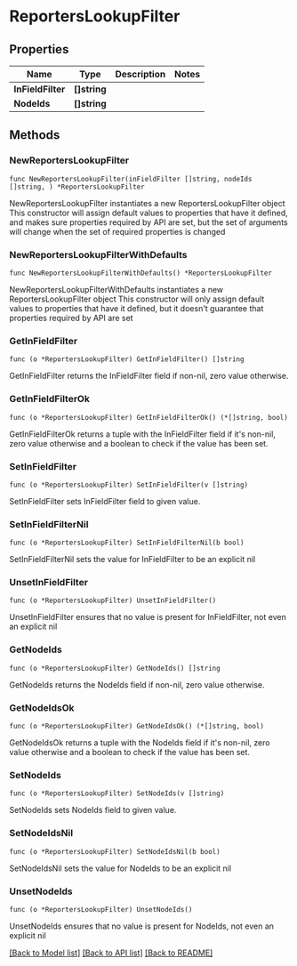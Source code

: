 # ReportersLookupFilter

## Properties

Name | Type | Description | Notes
------------ | ------------- | ------------- | -------------
**InFieldFilter** | **[]string** |  | 
**NodeIds** | **[]string** |  | 

## Methods

### NewReportersLookupFilter

`func NewReportersLookupFilter(inFieldFilter []string, nodeIds []string, ) *ReportersLookupFilter`

NewReportersLookupFilter instantiates a new ReportersLookupFilter object
This constructor will assign default values to properties that have it defined,
and makes sure properties required by API are set, but the set of arguments
will change when the set of required properties is changed

### NewReportersLookupFilterWithDefaults

`func NewReportersLookupFilterWithDefaults() *ReportersLookupFilter`

NewReportersLookupFilterWithDefaults instantiates a new ReportersLookupFilter object
This constructor will only assign default values to properties that have it defined,
but it doesn't guarantee that properties required by API are set

### GetInFieldFilter

`func (o *ReportersLookupFilter) GetInFieldFilter() []string`

GetInFieldFilter returns the InFieldFilter field if non-nil, zero value otherwise.

### GetInFieldFilterOk

`func (o *ReportersLookupFilter) GetInFieldFilterOk() (*[]string, bool)`

GetInFieldFilterOk returns a tuple with the InFieldFilter field if it's non-nil, zero value otherwise
and a boolean to check if the value has been set.

### SetInFieldFilter

`func (o *ReportersLookupFilter) SetInFieldFilter(v []string)`

SetInFieldFilter sets InFieldFilter field to given value.


### SetInFieldFilterNil

`func (o *ReportersLookupFilter) SetInFieldFilterNil(b bool)`

 SetInFieldFilterNil sets the value for InFieldFilter to be an explicit nil

### UnsetInFieldFilter
`func (o *ReportersLookupFilter) UnsetInFieldFilter()`

UnsetInFieldFilter ensures that no value is present for InFieldFilter, not even an explicit nil
### GetNodeIds

`func (o *ReportersLookupFilter) GetNodeIds() []string`

GetNodeIds returns the NodeIds field if non-nil, zero value otherwise.

### GetNodeIdsOk

`func (o *ReportersLookupFilter) GetNodeIdsOk() (*[]string, bool)`

GetNodeIdsOk returns a tuple with the NodeIds field if it's non-nil, zero value otherwise
and a boolean to check if the value has been set.

### SetNodeIds

`func (o *ReportersLookupFilter) SetNodeIds(v []string)`

SetNodeIds sets NodeIds field to given value.


### SetNodeIdsNil

`func (o *ReportersLookupFilter) SetNodeIdsNil(b bool)`

 SetNodeIdsNil sets the value for NodeIds to be an explicit nil

### UnsetNodeIds
`func (o *ReportersLookupFilter) UnsetNodeIds()`

UnsetNodeIds ensures that no value is present for NodeIds, not even an explicit nil

[[Back to Model list]](../README.md#documentation-for-models) [[Back to API list]](../README.md#documentation-for-api-endpoints) [[Back to README]](../README.md)


